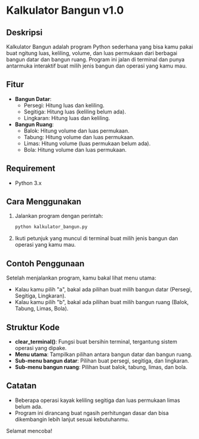 # Kalkulator Bangun v1.0

## Deskripsi
Kalkulator Bangun adalah program Python sederhana yang bisa kamu pakai buat ngitung luas, keliling, volume, dan luas permukaan dari berbagai bangun datar dan bangun ruang. Program ini jalan di terminal dan punya antarmuka interaktif buat milih jenis bangun dan operasi yang kamu mau.

## Fitur
- **Bangun Datar**:
  - Persegi: Hitung luas dan keliling.
  - Segitiga: Hitung luas (keliling belum ada).
  - Lingkaran: Hitung luas dan keliling.
- **Bangun Ruang**:
  - Balok: Hitung volume dan luas permukaan.
  - Tabung: Hitung volume dan luas permukaan.
  - Limas: Hitung volume (luas permukaan belum ada).
  - Bola: Hitung volume dan luas permukaan.

## Requirement
- Python 3.x

## Cara Menggunakan
1. Jalankan program dengan perintah:
    ```bash
    python kalkulator_bangun.py
    ```
2. Ikuti petunjuk yang muncul di terminal buat milih jenis bangun dan operasi yang kamu mau.

## Contoh Penggunaan
Setelah menjalankan program, kamu bakal lihat menu utama:
- Kalau kamu pilih "a", bakal ada pilihan buat milih bangun datar (Persegi, Segitiga, Lingkaran).
- Kalau kamu pilih "b", bakal ada pilihan buat milih bangun ruang (Balok, Tabung, Limas, Bola).

## Struktur Kode
- **clear_terminal()**: Fungsi buat bersihin terminal, tergantung sistem operasi yang dipake.
- **Menu utama**: Tampilkan pilihan antara bangun datar dan bangun ruang.
- **Sub-menu bangun datar**: Pilihan buat persegi, segitiga, dan lingkaran.
- **Sub-menu bangun ruang**: Pilihan buat balok, tabung, limas, dan bola.

## Catatan
- Beberapa operasi kayak keliling segitiga dan luas permukaan limas belum ada.
- Program ini dirancang buat ngasih perhitungan dasar dan bisa dikembangin lebih lanjut sesuai kebutuhanmu.

Selamat mencoba!
